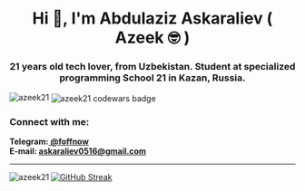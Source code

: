 <head>
<meta name="description" content="abdulaziz askaraliev Abdulaziz Asqaraliyev GitHub" />
<meta name="description" content="abdulaziz" /> 
<meta name="description" content="Askaraliev" /> 
<meta name="description" content="azeek" /> 
<meta name="description" content="azeek21" />
<meta name="description" content="malton" />
<meta name="description" content="Meabuck Alton" />
<meta name="description" content="azeek github" />
<meta name="description" content="abdulaziz github" /> 
<meta name="description" content="Askaraliev github" /> 
<meta name="description" content="azeek github" /> 
<meta name="description" content="azeek21 github" />
<meta name="description" content="malton github" />
<meta name="description" content="abdulaziz askaraliev github" /> 
</head>
<h1 align="center">Hi 👋, I'm Abdulaziz Askaraliev ( Azeek 🤓 )</h1>
<h3 align="center">21 years old tech lover, from Uzbekistan. Student at specialized programming School 21 in Kazan, Russia.</h3>

<p align="left"> <img src="https://komarev.com/ghpvc/?username=azeek21&label=Profile%20views&color=0e75b6&style=flat" alt="azeek21" /> 
<img align="center" src="https://www.codewars.com/users/azeek/badges/large" alt="azeek21 codewars badge" />
 </p>


<h3 align="left">Connect with me:</h3>
<b>
Telegram:<a href="https://t.me/foffnow" target="_blank"> @foffnow </a>
<br/>
E-mail: <a href="mailto:askaraliev0516@gmail.com"> askaraliev0516@gmail.com </a>
</b>

--------------------------

[![GitHub Streak](https://streak-stats.demolab.com?user=azeek21&theme=transparent&card_width=300&width=300&border_radius=15&currStreakLabel=EB8801)](https://git.io/streak-stats)
<img align="left" src="https://github-readme-stats.vercel.app/api/top-langs?username=azeek21&show_icons=true&theme=transparent&border_radius=15&locale=en&layout=compact&card_width=300" alt="azeek21" /> </br>



